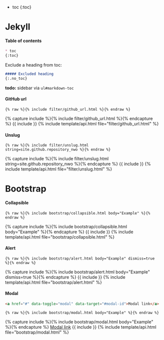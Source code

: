 ---
---
* toc
{:toc}

# Jekyll

#### Table of contents

```md
* toc
{:toc}
```

Exclude a heading from toc:

```md
##### Excluded heading
{:.no_toc}
```

**todo:** sidebar via `ul#markdown-toc`

#### GitHub url

```liquid
{% raw %}{% include filter/github_url.html %}{% endraw %}
```
{% capture include %}{% include filter/github_url.html %}{% endcapture %}
{{ include }}
{% include template/api.html file="filter/github_url.html" %}

#### Unslug

```liquid
{% raw %}{% include filter/unslug.html string=site.github.repository_nwo %}{% endraw %}
```
{% capture include %}{% include filter/unslug.html string=site.github.repository_nwo %}{% endcapture %}
{{ include }}
{% include template/api.html file="filter/unslug.html" %}

# Bootstrap

#### Collapsible

```liquid
{% raw %}{% include bootstrap/collapsible.html body="Example" %}{% endraw %}
```
{% capture include %}{% include bootstrap/collapsible.html body="Example" %}{% endcapture %}
{{ include }}
{% include template/api.html file="bootstrap/collapsible.html" %}

#### Alert

```liquid
{% raw %}{% include bootstrap/alert.html body="Example" dismiss=true %}{% endraw %}
```
{% capture include %}{% include bootstrap/alert.html body="Example" dismiss=true %}{% endcapture %}
{{ include }}
{% include template/api.html file="bootstrap/alert.html" %}

#### Modal

```html
<a href="#" data-toggle="modal" data-target="#modal-id">Modal link</a>
```

```liquid
{% raw %}{% include bootstrap/modal.html body="Example" %}{% endraw %}
```
{% capture include %}{% include bootstrap/modal.html body="Example" %}{% endcapture %}
<a href="#" data-toggle="modal" data-target="#modal3">Modal link</a>
{{ include }}
{% include template/api.html file="bootstrap/modal.html" %}